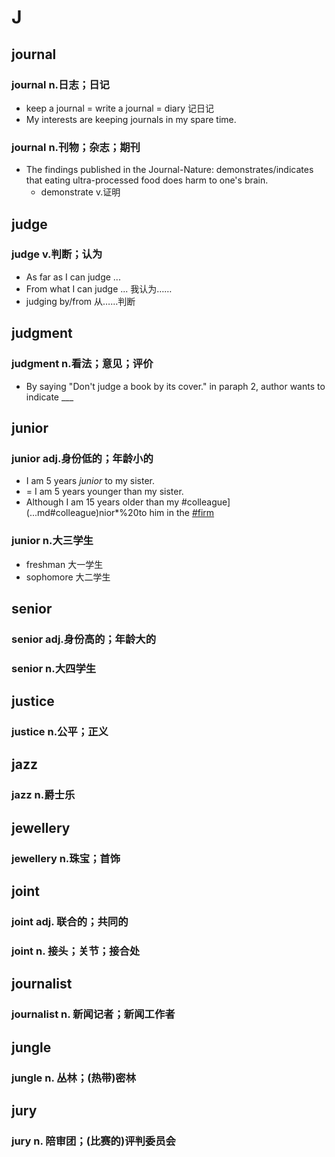 # J

## journal

### journal n.日志；日记

- keep a journal = write a journal = diary 记日记
- My interests are keeping journals in my spare time.

### journal n.刊物；杂志；期刊

- The findings published in the Journal-Nature: demonstrates/indicates that eating ultra-processed food does harm to one's brain.
	- demonstrate v.证明

## judge

### judge v.判断；认为

- As far as I can judge ...
- From what I can judge ... 我认为……
- judging by/from 从……判断

## judgment

### judgment n.看法；意见；评价

- By saying "Don't judge a book by its cover." in paraph 2, author wants to indicate ___

## junior

### junior adj.身份低的；年龄小的

- I am 5 years *junior* to my sister.
- = I am 5 years younger than my sister.
- Although I am 15 years older than my #colleague](.\..md#colleague)nior*%20to him in the [#firm](.\..md#firm)

### junior n.大三学生

- freshman 大一学生
- sophomore 大二学生

## senior

### senior adj.身份高的；年龄大的

### senior n.大四学生

## justice

### justice n.公平；正义

## jazz

### jazz n.爵士乐

## jewellery

### jewellery n.珠宝；首饰

## joint

### joint adj. 联合的；共同的

### joint n. 接头；关节；接合处

## journalist

### journalist n. 新闻记者；新闻工作者

## jungle

### jungle n. 丛林；(热带)密林

## jury

### jury n. 陪审团；(比赛的)评判委员会
